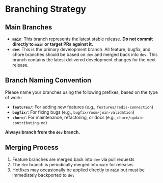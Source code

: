 # Branching Strategy

## Main Branches

- **`main`**: This branch represents the latest stable release. **Do not commit directly to `main` or target PRs against it.**
- **`dev`**: This is the primary development branch. All feature, bugfix, and chore branches should be based on `dev` and merged back into `dev`. This branch contains the latest delivered development changes for the next release.

## Branch Naming Convention

Please name your branches using the following prefixes, based on the type of work:

- **`features/`**: For adding new features (e.g., `features/redis-connection`)
- **`bugfix/`**: For fixing bugs (e.g., `bugfix/room-join-validation`)
- **`chore/`**: For maintenance, refactoring, or docs (e.g., `chore/update-contributing-md`)

**Always branch from the `dev` branch.**

## Merging Process

1. Feature branches are merged back into `dev` via pull requests
2. The `dev` branch is periodically merged into `main` for releases
3. Hotfixes may occasionally be applied directly to `main` but must be immediately backported to `dev`
